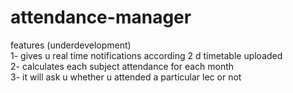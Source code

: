 # attendance-manager

features (underdevelopment)<br>
1- gives u real time notifications according 2 d timetable uploaded<br>
2- calculates each subject attendance for each month<br>
3- it will ask u whether u attended a particular lec or not<br>
